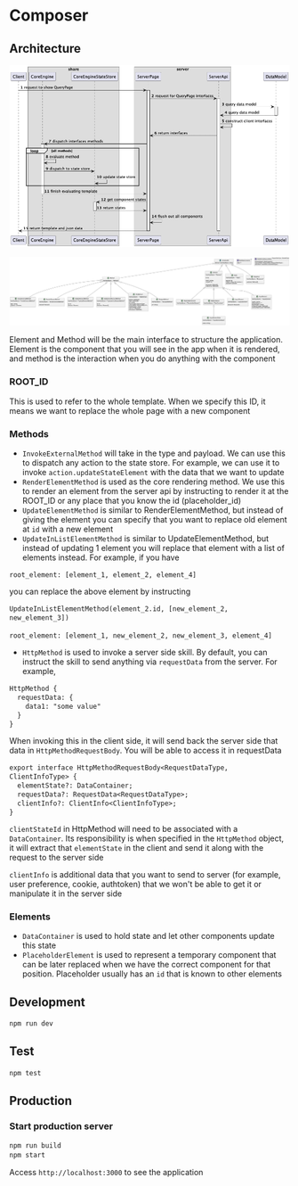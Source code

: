 # Composer

## Architecture

![server_architect](documents/server_architect.png)

![interface_architect](documents/interfaces_architect.png)

Element and Method will be the main interface to structure the application. Element is the component
that you will see in the app when it is rendered, and method is the interaction when you do anything with
the component

### ROOT_ID

This is used to refer to the whole template. When we specify this ID, it means we want to replace the whole
page with a new component

### Methods

* `InvokeExternalMethod` will take in the type and payload. We can use this to dispatch any action to the state
  store. For example, we can use it to invoke `action.updateStateElement` with the data that we want to update
* `RenderElementMethod` is used as the core rendering method. We use this to render an element from the server api
  by instructing to render it at the ROOT_ID or any place that you know the id (placeholder_id)
* `UpdateElementMethod` is similar to RenderElementMethod, but instead of giving the element you can specify
  that you want to replace old element at `id` with a new element
* `UpdateInListElementMethod` is similar to UpdateElementMethod, but instead of updating 1 element you will
  replace that element with a list of elements instead. For example, if you have

```
root_element: [element_1, element_2, element_4]
``` 

you can replace the above element by instructing

```
UpdateInListElementMethod(element_2.id, [new_element_2, new_element_3])

root_element: [element_1, new_element_2, new_element_3, element_4]
```
* `HttpMethod` is used to invoke a server side skill. By default, you can instruct the skill to send anything
  via `requestData` from the server. For example,

```
HttpMethod {
  requestData: {
    data1: "some value"
  }
}
```

When invoking this in the client side, it will send back the server side that data in `HttpMethodRequestBody`.
You will be able to access it in requestData

```
export interface HttpMethodRequestBody<RequestDataType, ClientInfoType> {
  elementState?: DataContainer;
  requestData?: RequestData<RequestDataType>;
  clientInfo?: ClientInfo<ClientInfoType>;
}
```

`clientStateId` in HttpMethod will need to be associated with a `DataContainer`. Its responsibility is when
specified in the `HttpMethod` object, it will extract that `elementState` in the client and send it along
with the request to the server side

`clientInfo` is additional data that you want to send to server (for example, user preference, cookie, authtoken)
that we won't be able to get it or manipulate it in the server side

### Elements

* `DataContainer` is used to hold state and let other components update this state
* `PlaceholderElement` is used to represent a temporary component that can be later replaced when we have the
  correct component for that position. Placeholder usually has an `id` that is known to other elements

## Development

```bash
npm run dev
```

## Test

```bash
npm test
```

## Production

### Start production server

```bash
npm run build
npm start
```

Access `http://localhost:3000` to see the application
